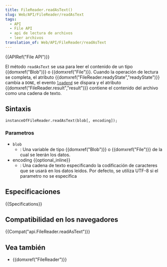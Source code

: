 ```yaml
---
title: FileReader.readAsText()
slug: Web/API/FileReader/readAsText
tags:
  - API
  - File API
  - api de lectura de archivos
  - leer archivos
translation_of: Web/API/FileReader/readAsText
---
```


{{APIRef("File API")}}

El método `readAsText` se usa para leer el contenido de un tipo {{domxref("Blob")}} o {{domxref("File")}}. Cuando la operación de lectura se completa, el atributo {{domxref("FileReader.readyState","readyState")}} cambia a `DONE`, el evento [`loadend`](/es/docs/Web/Reference/Events/loadend) se dispara y el atributo {{domxref("FileReader.result","result")}} contiene el contenido del archivo como una cadena de texto.

## Sintaxis

```
instanceOfFileReader.readAsText(blob[, encoding]);
```

### Parametros

- `blob`
  - : Una variable de tipo {{domxref("Blob")}} o {{domxref("File")}} de la cual se leerán los datos.
- encoding {{optional_inline}}
  - : Una cadena de texto especificando la codificación de caracteres que se usará en los datos leidos. Por defecto, se utiliza UTF-8 si el parametro no se especifica

## Especificaciones

{{Specifications}}

## Compatibilidad en los navegadores

{{Compat("api.FileReader.readAsText")}}

## Vea también

- {{domxref("FileReader")}}

